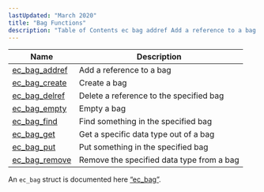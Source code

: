 ```yaml
---
lastUpdated: "March 2020"
title: "Bag Functions"
description: "Table of Contents ec bag addref Add a reference to a bag ec bag create Create a bag ec bag delref Delete a reference to the specified bag ec bag empty Empty a bag ec bag find Find something in the specified bag ec bag get Get a specific data..."
---
```



| Name                                                                                      | Description                               |
|-------------------------------------------------------------------------------------------|-------------------------------------------|
| [ec_bag_addref](/momentum/3/3-api/apis-ec-bag-addref) | Add a reference to a bag                  |
| [ec_bag_create](/momentum/3/3-api/apis-ec-bag-create) | Create a bag                              |
| [ec_bag_delref](/momentum/3/3-api/apis-ec-bag-delref) | Delete a reference to the specified bag   |
| [ec_bag_empty](/momentum/3/3-api/apis-ec-bag-empty)   | Empty a bag                               |
| [ec_bag_find](/momentum/3/3-api/apis-ec-bag-find)     | Find something in the specified bag       |
| [ec_bag_get](/momentum/3/3-api/apis-ec-bag-get)       | Get a specific data type out of a bag     |
| [ec_bag_put](/momentum/3/3-api/apis-ec-bag-put)       | Put something in the specified bag        |
| [ec_bag_remove](/momentum/3/3-api/apis-ec-bag-remove) | Remove the specified data type from a bag |

An `ec_bag` struct is documented here [“ec_bag”](/momentum/3/3-api/structs-ec-bag).